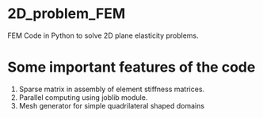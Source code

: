 # 2D_problem_FEM
FEM Code in Python to solve 2D plane elasticity problems.

# Some important features of the code
1) Sparse matrix in assembly of element stiffness matrices.
2) Parallel computing using joblib module.
3) Mesh generator for simple quadrilateral shaped domains
